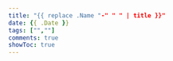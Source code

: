 ```yaml
---
title: "{{ replace .Name "-" " " | title }}"
date: {{ .Date }}
tags: ["",""]
comments: true
showToc: true
---
```

